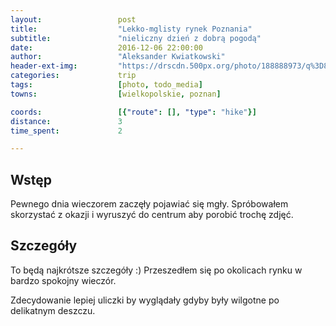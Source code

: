 ```yaml
---
layout:                 post
title:                  "Lekko-mglisty rynek Poznania"
subtitle:               "nieliczny dzień z dobrą pogodą"
date:                   2016-12-06 22:00:00
author:                 "Aleksander Kwiatkowski"
header-ext-img:         "https://drscdn.500px.org/photo/188888973/q%3D80_m%3D2000/d18f11cba30923f68ca1f0842753c906"
categories:             trip
tags:                   [photo, todo_media]
towns:                  [wielkopolskie, poznan]

coords:                 [{"route": [], "type": "hike"}]
distance:               3
time_spent:             2

---
```


Wstęp
-----

Pewnego dnia wieczorem zaczęły pojawiać się mgły. Spróbowałem skorzystać z okazji
i wyruszyć do centrum aby porobić trochę zdjęć.

Szczegóły
---------

To będą najkrótsze szczegóły :) Przeszedłem się po okolicach rynku w
bardzo spokojny wieczór.

Zdecydowanie lepiej uliczki by wyglądały gdyby były wilgotne po delikatnym
deszczu.
